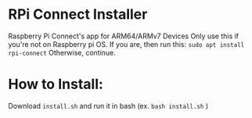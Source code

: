 # RPi Connect Installer
Raspberry Pi Connect's app for ARM64/ARMv7 Devices
Only use this if you're not on Raspberry pi OS.
If you are, then run this: `sudo apt install rpi-connect`
Otherwise, continue.
# How to Install:
Download `install.sh` and run it in bash (ex. `bash install.sh` ) 
